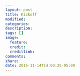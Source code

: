 ```yaml
---
layout: post
title: Kickoff
modified:
categories: 
description:
tags: []
image:
  feature:
  credit:
  creditlink:
comments:
share:
date: 2015-11-14T14:00:25-05:00
---
```


